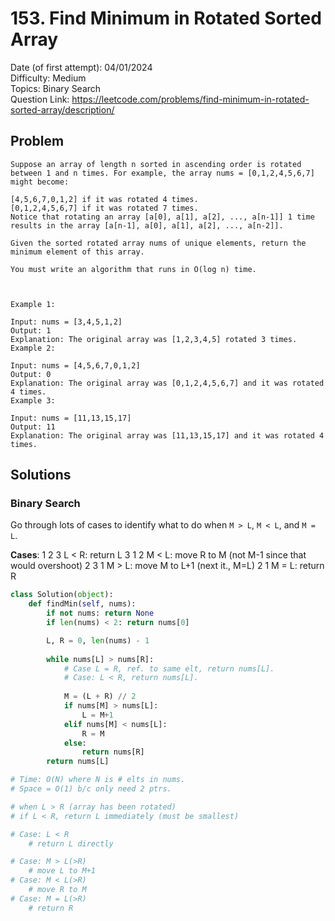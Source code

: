 # 153. Find Minimum in Rotated Sorted Array

Date (of first attempt): 04/01/2024  
Difficulty: Medium  
Topics: Binary Search  
Question Link: https://leetcode.com/problems/find-minimum-in-rotated-sorted-array/description/  

## Problem

```
Suppose an array of length n sorted in ascending order is rotated between 1 and n times. For example, the array nums = [0,1,2,4,5,6,7] might become:

[4,5,6,7,0,1,2] if it was rotated 4 times.
[0,1,2,4,5,6,7] if it was rotated 7 times.
Notice that rotating an array [a[0], a[1], a[2], ..., a[n-1]] 1 time results in the array [a[n-1], a[0], a[1], a[2], ..., a[n-2]].

Given the sorted rotated array nums of unique elements, return the minimum element of this array.

You must write an algorithm that runs in O(log n) time.

 

Example 1:

Input: nums = [3,4,5,1,2]
Output: 1
Explanation: The original array was [1,2,3,4,5] rotated 3 times.
Example 2:

Input: nums = [4,5,6,7,0,1,2]
Output: 0
Explanation: The original array was [0,1,2,4,5,6,7] and it was rotated 4 times.
Example 3:

Input: nums = [11,13,15,17]
Output: 11
Explanation: The original array was [11,13,15,17] and it was rotated 4 times. 
```

## Solutions

### Binary Search

Go through lots of cases to identify what to do when `M > L`, `M < L`, and `M = L`.

**Cases**:
1 2 3
	L < R: return L
3 1 2
	M < L: move R to M (not M-1 since that would overshoot)
2 3 1
	M > L: move M to L+1 (next it., M=L)
2 1
	M = L: return R

```python
class Solution(object):
    def findMin(self, nums):
        if not nums: return None
        if len(nums) < 2: return nums[0]

        L, R = 0, len(nums) - 1
        
        while nums[L] > nums[R]:
            # Case L = R, ref. to same elt, return nums[L].
            # Case: L < R, return nums[L].
            
            M = (L + R) // 2
            if nums[M] > nums[L]:
                L = M+1
            elif nums[M] < nums[L]:
                R = M
            else:
                return nums[R]
        return nums[L]

# Time: O(N) where N is # elts in nums.
# Space = O(1) b/c only need 2 ptrs.

# when L > R (array has been rotated)
# if L < R, return L immediately (must be smallest)

# Case: L < R
    # return L directly

# Case: M > L(>R)
    # move L to M+1
# Case: M < L(>R)
    # move R to M
# Case: M = L(>R)
    # return R
```
